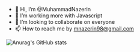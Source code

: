 - 👋 Hi, I’m @MuhammadNazerin
- 👀 I’m working more with Javascript
- 💞️ I’m looking to collaborate on everyone
- 📫 How to reach me by mnazerin98@gmail.com

![Anurag's GitHub stats](https://github-readme-stats.vercel.app/api?username=MuhammadNazerin&show_icons=true&theme=radical)
